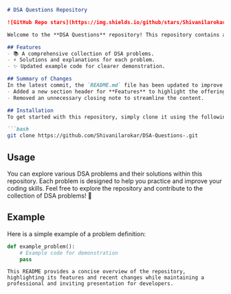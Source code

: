 ```markdown
# DSA Questions Repository

![GitHub Repo stars](https://img.shields.io/github/stars/Shivanilarokar/DSA-Questions-) ![GitHub forks](https://img.shields.io/github/forks/Shivanilarokar/DSA-Questions-) ![GitHub issues](https://img.shields.io/github/issues/Shivanilarokar/DSA-Questions-)

Welcome to the **DSA Questions** repository! This repository contains a collection of Data Structures and Algorithms (DSA) problems designed to help you enhance your coding skills.

## Features
- 📚 A comprehensive collection of DSA problems.
- ⚡ Solutions and explanations for each problem.
- ✨ Updated example code for clearer demonstration.

## Summary of Changes
In the latest commit, the `README.md` file has been updated to improve clarity and organization. The primary changes include:
- Added a new section header for **Features** to highlight the offerings of the repository.
- Removed an unnecessary closing note to streamline the content.

## Installation
To get started with this repository, simply clone it using the following command:

```bash
git clone https://github.com/Shivanilarokar/DSA-Questions-.git
```

## Usage
You can explore various DSA problems and their solutions within this repository. Each problem is designed to help you practice and improve your coding skills. Feel free to explore the repository and contribute to the collection of DSA problems! 🚀

## Example
Here is a simple example of a problem definition:
```python
def example_problem():
    # Example code for demonstration
    pass
```
```
This README provides a concise overview of the repository, highlighting its features and recent changes while maintaining a professional and inviting presentation for developers.